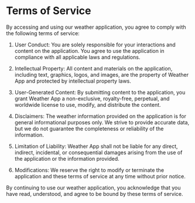 # Terms of Service

By accessing and using our weather application, you agree to comply with the following terms of service:

1. User Conduct: You are solely responsible for your interactions and content on the application. You agree to use the application in compliance with all applicable laws and regulations.

2. Intellectual Property: All content and materials on the application, including text, graphics, logos, and images, are the property of Weather App and protected by intellectual property laws.

3. User-Generated Content: By submitting content to the application, you grant Weather App a non-exclusive, royalty-free, perpetual, and worldwide license to use, modify, and distribute the content.

4. Disclaimers: The weather information provided on the application is for general informational purposes only. We strive to provide accurate data, but we do not guarantee the completeness or reliability of the information.

5. Limitation of Liability: Weather App shall not be liable for any direct, indirect, incidental, or consequential damages arising from the use of the application or the information provided.

6. Modifications: We reserve the right to modify or terminate the application and these terms of service at any time without prior notice.

By continuing to use our weather application, you acknowledge that you have read, understood, and agree to be bound by these terms of service.